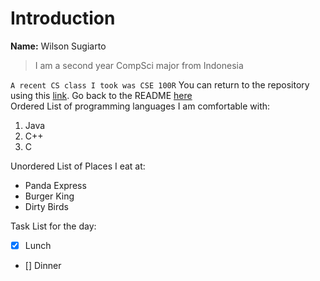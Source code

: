 # Introduction   
**Name:** Wilson Sugiarto  
> I am a second year CompSci major from Indonesia

` A recent CS class I took was CSE 100R `
You can return to the repository using this [link](https://github.com/wsugiarto/CSE110-Project).
Go back to the README [here](./README.md)  
Ordered List of programming languages I am comfortable with:
1. Java
2. C++
3. C

Unordered List of Places I eat at:
- Panda Express
- Burger King
- Dirty Birds

Task List for the day:
- [x] Lunch
- [] Dinner
